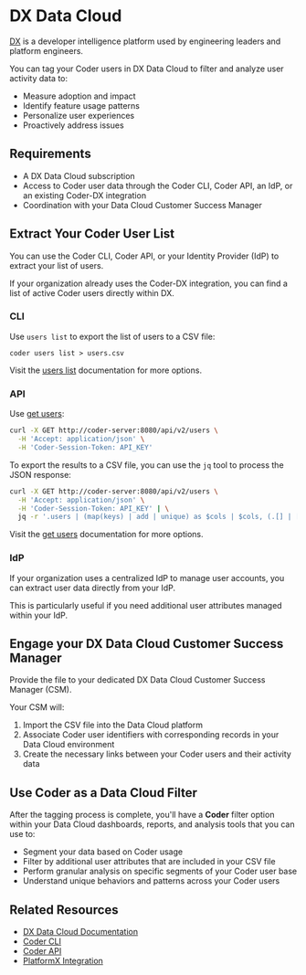 # DX Data Cloud

[DX](https://getdx.com) is a developer intelligence platform used by engineering
leaders and platform engineers.

You can tag your Coder users in DX Data Cloud to filter and analyze user activity data to:

- Measure adoption and impact
- Identify feature usage patterns
- Personalize user experiences
- Proactively address issues

## Requirements

- A DX Data Cloud subscription
- Access to Coder user data through the Coder CLI, Coder API, an IdP, or an existing Coder-DX integration
- Coordination with your Data Cloud Customer Success Manager

## Extract Your Coder User List

<div class="tabs">

You can use the Coder CLI, Coder API, or your Identity Provider (IdP) to extract your list of users.

If your organization already uses the Coder-DX integration, you can find a list of active Coder users directly within DX.

### CLI

Use `users list` to export the list of users to a CSV file:

```shell
coder users list > users.csv
```

Visit the [users list](../../reference/cli/users_list.md) documentation for more options.

### API

Use [get users](../../reference/api/users.md#get-users):

```bash
curl -X GET http://coder-server:8080/api/v2/users \
  -H 'Accept: application/json' \
  -H 'Coder-Session-Token: API_KEY'
```

To export the results to a CSV file, you can use the `jq` tool to process the JSON response:

```bash
curl -X GET http://coder-server:8080/api/v2/users \
  -H 'Accept: application/json' \
  -H 'Coder-Session-Token: API_KEY' | \
  jq -r '.users | (map(keys) | add | unique) as $cols | $cols, (.[] | [.[$cols[]]] | @csv)' > users.csv
```

Visit the [get users](../../reference/api/users.md#get-users) documentation for more options.

### IdP

If your organization uses a centralized IdP to manage user accounts, you can extract user data directly from your IdP.

This is particularly useful if you need additional user attributes managed within your IdP.

</div>

## Engage your DX Data Cloud Customer Success Manager

Provide the file to your dedicated DX Data Cloud Customer Success Manager (CSM).

Your CSM will:

1. Import the CSV file into the Data Cloud platform
1. Associate Coder user identifiers with corresponding records in your Data Cloud environment
1. Create the necessary links between your Coder users and their activity data

## Use Coder as a Data Cloud Filter

After the tagging process is complete, you'll have a **Coder** filter option within your Data Cloud dashboards,
reports, and analysis tools that you can use to:

- Segment your data based on Coder usage
- Filter by additional user attributes that are included in your CSV file
- Perform granular analysis on specific segments of your Coder user base
- Understand unique behaviors and patterns across your Coder users

## Related Resources

- [DX Data Cloud Documentation](https://help.getdx.com/en/)
- [Coder CLI](../../reference/cli/users.md)
- [Coder API](../../reference/api/users.md)
- [PlatformX Integration](./platformx.md)
